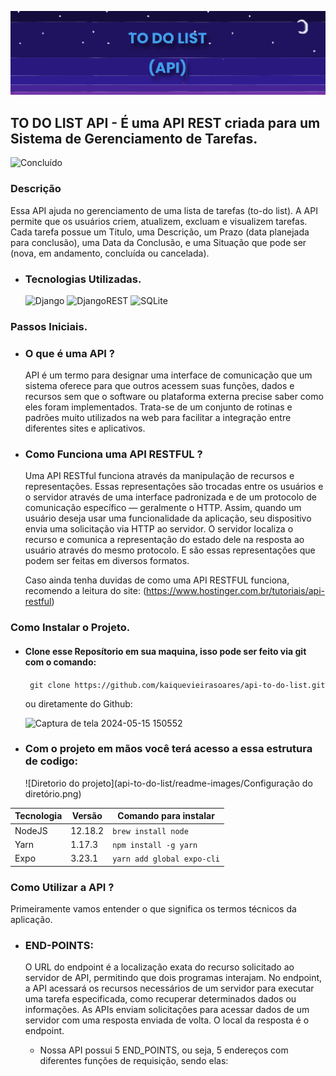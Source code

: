 ![Banner_project](readme-images/banner-project.png)

## TO DO LIST API - É uma API REST criada para um Sistema de Gerenciamento de Tarefas.  
![Concluído](https://img.shields.io/static/v1?label=STATUS&message=CONCLUÍDO&color=GREEN&style=for-the-badge)


### Descrição
Essa API ajuda no gerenciamento de uma lista de tarefas (to-do list). A API permite que os usuários criem, atualizem, excluam e visualizem tarefas. Cada tarefa possue um Titulo, uma Descrição, um Prazo (data planejada para conclusão), uma Data da Conclusão, e uma Situação que pode ser (nova, em andamento, concluída ou cancelada).

- ### Tecnologias Utilizadas.
  ![Django](https://img.shields.io/badge/django-%23092E20.svg?style=for-the-badge&logo=django&logoColor=white)
  ![DjangoREST](https://img.shields.io/badge/DJANGO-REST-ff1709?style=for-the-badge&logo=django&logoColor=white&color=ff1709&labelColor=gray)
  ![SQLite](https://img.shields.io/badge/sqlite-%2307405e.svg?style=for-the-badge&logo=sqlite&logoColor=white)

### Passos Iniciais.
- ### O que é uma API ?
  API é um termo para designar uma interface de comunicação que um sistema oferece para que outros acessem suas funções, dados e recursos sem que o software ou plataforma externa precise saber como eles foram implementados. Trata-se de um conjunto de rotinas e padrões muito utilizados na web para facilitar a integração entre diferentes sites e aplicativos.

- ### Como Funciona uma API RESTFUL ?
  Uma API RESTful funciona através da manipulação de recursos e representações. Essas representações são trocadas entre os usuários e o servidor através de uma interface padronizada e de um protocolo de comunicação específico — geralmente o HTTP. Assim, quando um usuário deseja usar uma funcionalidade da aplicação, seu dispositivo envia uma solicitação via HTTP ao servidor. O servidor localiza o recurso e comunica a representação do estado dele na resposta ao usuário através do mesmo protocolo. E são essas representações que podem ser feitas em diversos formatos.

  Caso ainda tenha duvidas de como uma API RESTFUL funciona, recomendo a leitura do site: (https://www.hostinger.com.br/tutoriais/api-restful)

### Como Instalar o Projeto.
- #### Clone esse Reposítorio em sua maquina, isso pode ser feito via git com o comando:
  ``` git clone https://github.com/kaiquevieirasoares/api-to-do-list.git```


  ou diretamente do Github:


  ![Captura de tela 2024-05-15 150552](https://github.com/kaiquevieirasoares/api-to-do-list/assets/123115955/25e31f9f-6e82-4691-b8ea-daef2f1e7c39)

- ### Com o projeto em mãos você terá acesso a essa estrutura de codigo:
  ![Diretorio do projeto](api-to-do-list/readme-images/Configuração do diretório.png)
  
  



| Tecnologia | Versão | Comando para instalar |
|:----------|------|---------------------|
|NodeJS| 12.18.2| ``` brew install node ``` |
|Yarn  |  1.17.3 | ```npm install -g yarn``` |
|Expo  |  3.23.1 |  ```yarn add global expo-cli```|




### Como Utilizar a API ?
Primeiramente vamos entender o que significa os termos técnicos da aplicação.

- ### END-POINTS:
  O URL do endpoint é a localização exata do recurso solicitado ao servidor de API, permitindo que dois programas interajam. No endpoint, a API acessará os recursos necessários de um servidor para executar uma tarefa especificada, como recuperar determinados dados ou informações. As APIs enviam solicitações para acessar dados de um servidor com uma resposta enviada de volta. O local da resposta é o endpoint.
  
  - Nossa API possui 5  END_POINTS, ou seja, 5 endereços com diferentes funções de requisição, sendo elas:
  
  









